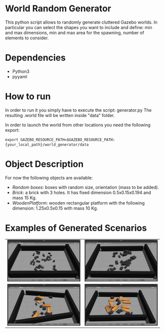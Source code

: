# World Random Generator
This python script allows to randomly generate cluttered Gazebo worlds. In particular you can select the shapes you want to include and define: min and max dimensions, min and max area for the spawning, number of elements to consider.

# Dependencies
- Python3
- pyyaml

# How to run
In order to run it you simply have to execute the script: generator.py
The resulting .world file will be written inside "data" folder.

In order to launch the world from other locations you need the following export:
```
export GAZEBO_RESOURCE_PATH=$GAZEBO_RESOURCE_PATH:{your_local_path}/world_generator/data
```
# Object Description
For now the following objects are available:
- _Random boxes_: boxes with random size, orientation (mass to be added).
- _Brick_: a brick with 3 holes. It has fixed dimension 0.5x0.15x0.194 and mass 15 Kg.
- _WoodenPlatform_: wooden rectangular platform with the following dimension: 1.25x0.5x0.15 with mass 10 Kg.


# Examples of Generated Scenarios

<table>
    <tr>
        <td>
            <img src="https://github.com/ADVRHumanoids/world_generator/blob/main/examples/Example1.png?raw=true"/>
        </td>
        <td>
            <img src="https://github.com/ADVRHumanoids/world_generator/blob/main/examples/Example2.png?raw=true"/>
        </td>
    </tr>
    <tr>
        <td>
            <img src="https://github.com/ADVRHumanoids/world_generator/blob/main/examples/Example3.png?raw=true"/>
        </td>
        <td>
            <img src="https://github.com/ADVRHumanoids/world_generator/blob/main/examples/Example4.png?raw=true"/>
        </td>
    </tr>
</table>
